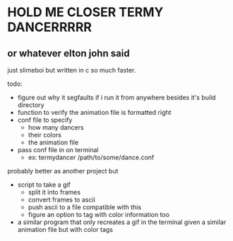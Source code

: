 # HOLD ME CLOSER TERMY DANCERRRRR
## or whatever elton john said

just slimeboi but written in c so much faster.



todo:
 - figure out why it segfaults if i run it from anywhere besides it's build directory
 - function to verify the animation file is formatted right
 - conf file to specify 
   - how many dancers
   - their colors
   - the animation file
 - pass conf file in on terminal
   - ex: termydancer /path/to/some/dance.conf
   
probably better as another project but 
 - script to take a gif
   - split it into frames
   - convert frames to ascii
   - push ascii to a file compatible with this
   - figure an option to tag with color information too
 - a similar program that only recreates a gif in the terminal given a similar animation file but with color tags
 
